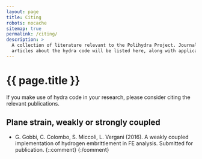 ```yaml
---
layout: page
title: Citing
robots: nocache
sitemap: true
permalink: /citing/
description: >
  A collection of literature relevant to the Polihydra Project. Journal
  articles about the hydra code will be listed here, along with applications.
---
```

# {{ page.title }}

If you make use of hydra code in your research, please consider citing the
relevant publications.

<article class="biblio" markdown="1">

## Plane strain, weakly or strongly coupled

* <span class="authors">G. Gobbi, C. Colombo, S. Miccoli, L. Vergani</span>
  <span class="year">(2016)</span>.
  <span class="title">A weakly coupled implementation
     of hydrogen embrittlement in FE analysis</span>.
  <span class="where">Submitted for publication</span>.
{::comment}
  <span class="doi"></span>
{:/comment}

</article>
